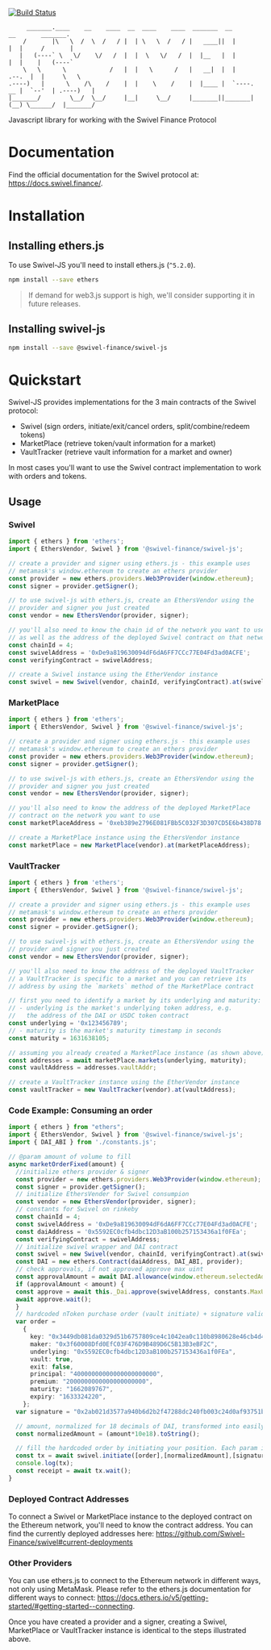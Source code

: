 [![Build Status](https://travis-ci.com/Swivel-Finance/swivel-js.svg?token=mHzJQzb11WHSPwztZw8B&branch=main)](https://travis-ci.com/Swivel-Finance/swivel-js)
```
     _______.____    __    ____  __  ____    ____  _______  __                 __       _______.
    /       |\   \  /  \  /   / |  | \   \  /   / |   ____||  |               |  |     /       |
   |   (----` \   \/    \/   /  |  |  \   \/   /  |  |__   |  |               |  |    |   (----`
    \   \      \            /   |  |   \      /   |   __|  |  |         .--.  |  |     \   \    
.----)   |      \    /\    /    |  |    \    /    |  |____ |  `----. __ |  `--'  | .----)   |   
|_______/        \__/  \__/     |__|     \__/     |_______||_______|(__) \______/  |_______/    
```
Javascript library for working with the Swivel Finance Protocol

# Documentation

Find the official documentation for the Swivel protocol at: https://docs.swivel.finance/.

# Installation

## Installing ethers.js

To use Swivel-JS you'll need to install ethers.js (`^5.2.0`). 

```bash
npm install --save ethers
```

> If demand for web3.js support is high, we'll consider supporting it in future releases.

## Installing swivel-js

```bash
npm install --save @swivel-finance/swivel-js
```

# Quickstart

Swivel-JS provides implementations for the 3 main contracts of the Swivel protocol:

- Swivel (sign orders, initiate/exit/cancel orders, split/combine/redeem tokens)
- MarketPlace (retrieve token/vault information for a market)
- VaultTracker (retrieve vault information for a market and owner)

In most cases you'll want to use the Swivel contract implementation to work with orders and tokens.

## Usage

### Swivel

```typescript
import { ethers } from 'ethers';
import { EthersVendor, Swivel } from '@swivel-finance/swivel-js';

// create a provider and signer using ethers.js - this example uses
// metamask's window.ethereum to create an ethers provider
const provider = new ethers.providers.Web3Provider(window.ethereum);
const signer = provider.getSigner();

// to use swivel-js with ethers.js, create an EthersVendor using the 
// provider and signer you just created
const vendor = new EthersVendor(provider, signer);

// you'll also need to know the chain id of the network you want to use
// as well as the address of the deployed Swivel contract on that network
const chainId = 4;
const swivelAddress = '0xDe9a819630094dF6dA6FF7CCc77E04Fd3ad0ACFE';
const verifyingContract = swivelAddress;

// create a Swivel instance using the EtherVendor instance
const swivel = new Swivel(vendor, chainId, verifyingContract).at(swivelAddress);
```

### MarketPlace

```typescript
import { ethers } from 'ethers';
import { EthersVendor, Swivel } from '@swivel-finance/swivel-js';

// create a provider and signer using ethers.js - this example uses
// metamask's window.ethereum to create an ethers provider
const provider = new ethers.providers.Web3Provider(window.ethereum);
const signer = provider.getSigner();

// to use swivel-js with ethers.js, create an EthersVendor using the 
// provider and signer you just created
const vendor = new EthersVendor(provider, signer);

// you'll also need to know the address of the deployed MarketPlace 
// contract on the network you want to use
const marketPlaceAddress = '0xeb389e2796E081FBb5C032F3D307CD5E6b438D78';

// create a MarketPlace instance using the EthersVendor instance
const marketPlace = new MarketPlace(vendor).at(marketPlaceAddress);
```

### VaultTracker

```typescript
import { ethers } from 'ethers';
import { EthersVendor, Swivel } from '@swivel-finance/swivel-js';

// create a provider and signer using ethers.js - this example uses
// metamask's window.ethereum to create an ethers provider
const provider = new ethers.providers.Web3Provider(window.ethereum);
const signer = provider.getSigner();

// to use swivel-js with ethers.js, create an EthersVendor using the 
// provider and signer you just created
const vendor = new EthersVendor(provider, signer);

// you'll also need to know the address of the deployed VaultTracker
// a VaultTracker is specific to a market and you can retrieve its
// address by using the `markets` method of the MarketPlace contract

// first you need to identify a market by its underlying and maturity:
// - underlying is the market's underlying token address, e.g. 
//   the address of the DAI or USDC token contract
const underlying = '0x123456789';
// - maturity is the market's maturity timestamp in seconds
const maturity = 1631638105;

// assuming you already created a MarketPlace instance (as shown above)
const addresses = await marketPlace.markets(underlying, maturity);
const vaultAddress = addresses.vaultAddr;

// create a VaultTracker instance using the EtherVendor instance
const vaultTracker = new VaultTracker(vendor).at(vaultAddress);
```
### Code Example: Consuming an order

```typescript
import { ethers } from "ethers";
import { EthersVendor, Swivel } from '@swivel-finance/swivel-js';
import { DAI_ABI } from './constants.js';

// @param amount of volume to fill
async marketOrderFixed(amount) {
  //initialize ethers provider & signer
  const provider = new ethers.providers.Web3Provider(window.ethereum);
  const signer = provider.getSigner();
  // initialize EthersVender for Swivel consumpion
  const vendor = new EthersVendor(provider, signer);
  // constants for Swivel on rinkeby
  const chainId = 4;
  const swivelAddress = '0xDe9a819630094dF6dA6FF7CCc77E04Fd3ad0ACFE';
  const daiAddress = '0x5592EC0cfb4dbc12D3aB100b257153436a1f0FEa';
  const verifyingContract = swivelAddress;
  // initialize swivel wrapper and DAI contract
  const swivel = new Swivel(vendor, chainId, verifyingContract).at(swivelAddress);
  const DAI = new ethers.Contract(daiAddress, DAI_ABI, provider);
  // check approvals, if not approved approve max uint
  const approvalAmount = await DAI.allowance(window.ethereum.selectedAddress,swivelAddress);
  if (approvalAmount < amount) {
  const approve = await this._Dai.approve(swivelAddress, constants.MaxUint256);
  await approve.wait();
  }
  // hardcoded nToken purchase order (vault initiate) + signature valid on rinkeby. Can replace with FillPreview API fetch.
  var order = 
    {
      key: "0x3449db081da0329d51b6757809ce4c1042ea0c110b8980628e46cb4d4b8297fb",
      maker: "0x3f60008Dfd0EfC03F476D9B489D6C5B13B3eBF2C",
      underlying: "0x5592EC0cfb4dbc12D3aB100b257153436a1f0FEa",
      vault: true,
      exit: false,
      principal: "40000000000000000000000",
      premium: "2000000000000000000000",
      maturity: "1662089767",
      expiry: "1633324220",
    };
  var signature = "0x2ab021d3577a940b6d2b2f47288dc240fb003c24d0af93751bd3b9354e1df0d03e6d2c47a7bf566d6ec887b6884edb80c80f0890d247a363eb31b1e99d5636ae1c";

  // amount, normalized for 18 decimals of DAI, transformed into easily consumable string.
  const normalizedAmount = (amount*10e18).toString();

  // fill the hardcoded order by initiating your position. Each param is within an array, as multiple orders can be filled at once.
  const tx = await swivel.initiate([order],[normalizedAmount],[signature]);
  console.log(tx);
  const receipt = await tx.wait();
}
```

### Deployed Contract Addresses
To connect a Swivel or MarketPlace instance to the deployed contract on the Ethereum network, you'll need to know the contract address. You can find the currently deployed addresses here: https://github.com/Swivel-Finance/swivel#current-deployments

### Other Providers

You can use ethers.js to connect to the Ethereum network in different ways, not only using MetaMask. Please refer to the ethers.js documentation for different ways to connect: https://docs.ethers.io/v5/getting-started/#getting-started--connecting.

Once you have created a provider and a signer, creating a Swivel, MarketPlace or VaultTracker instance is identical to the steps illustrated above.
